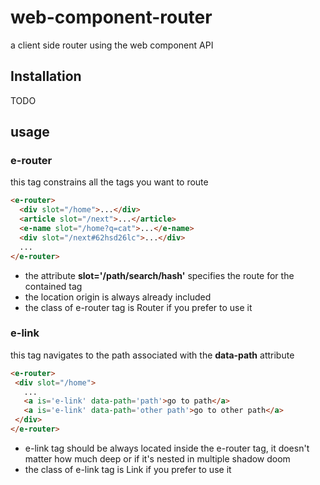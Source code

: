 # web-component-router
a client side router using the web component API

## Installation
TODO

## usage

### e-router
this tag constrains all the tags you want to route
```html
<e-router>
  <div slot="/home">...</div>
  <article slot="/next">...</article>
  <e-name slot="/home?q=cat">...</e-name>
  <div slot="/next#62hsd26lc">...</div>
  ...
</e-router>
 ```
 * the attribute **slot='/path/search/hash'** specifies the route for the contained tag
 * the location origin is always already included
 * the class of e-router tag is Router if you prefer to use it

 ### e-link
 this tag navigates to the path associated with the **data-path** attribute
 ```html
<e-router>
  <div slot="/home">
    ...
    <a is='e-link' data-path='path'>go to path</a>
    <a is='e-link' data-path='other path'>go to other path</a>
  </div>
 </e-router>
 ```
* e-link tag should be always located inside the e-router tag, it doesn't matter how much deep or if it's nested in multiple shadow doom
* the class of e-link tag is Link if you prefer to use it
